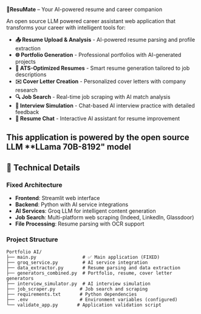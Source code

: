 🚀**ResuMate** – Your AI-powered resume and career companion

An open source LLM powered career assistant web application that transforms your career with intelligent tools for:

- **📤 Resume Upload & Analysis** - AI-powered resume parsing and profile extraction
- **🌐 Portfolio Generation** - Professional portfolios with AI-generated projects
- **📄 ATS-Optimized Resumes** - Smart resume generation tailored to job descriptions
- **✉️ Cover Letter Creation** - Personalized cover letters with company research
- **🔍 Job Search** - Real-time job scraping with AI match analysis
- **🎤 Interview Simulation** - Chat-based AI interview practice with detailed feedback
- **💬 Resume Chat** - Interactive AI assistant for resume improvement

This application is powered by the open source LLM **LLama 70B-8192" model
---

## 🔧 Technical Details

### Fixed Architecture
- **Frontend**: Streamlit web interface
- **Backend**: Python with AI service integrations
- **AI Services**: Groq LLM for intelligent content generation
- **Job Search**: Multi-platform web scraping (Indeed, LinkedIn, Glassdoor)
- **File Processing**: Resume parsing with OCR support

### Project Structure
```
Portfolio AI/
├── main.py                 # ✅ Main application (FIXED)
├── groq_service.py         # AI service integration
├── data_extractor.py       # Resume parsing and data extraction
├── generators_combined.py  # Portfolio, resume, cover letter generators
├── interview_simulator.py  # AI interview simulation
├── job_scraper.py         # Job search and scraping
├── requirements.txt       # Python dependencies
├── .env                   # Environment variables (configured)
└── validate_app.py       # Application validation script
```


